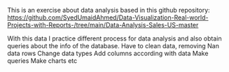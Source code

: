 This is an exercise about data analysis based in this github repository: https://github.com/SyedUmaidAhmed/Data-Visualization-Real-world-Projects-with-Reports-/tree/main/Data-Analysis-Sales-US-master

With this data I practice different process for data analysis and also obtain queries about the info of the database.
Have to clean data, removing Nan data rows
Change data types
Add columns according with data
Make queries
Make charts
etc




